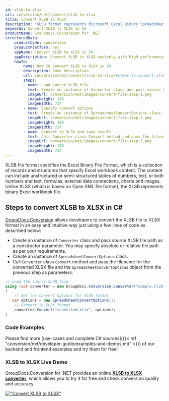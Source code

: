 ```yaml
---
id: xlsb-to-xlsx
url: conversion/net/convert/xlsb-to-xlsx
title: Convert XLSB to XLSX
description: "XLSB format represents Microsoft Excel Binary Spreadsheet File with .xlsb extension. Learn how to convert XLSB to XLSX file programmatically in C# language using GroupDocs.Conversion for .NET library."
keywords: Convert XLSB to XLSX in C#
productName: GroupDocs.Conversion for .NET
structuredData:
    productCode: conversion
    productPlatform: net
    appName: Convert XLSB to XLSX in C#
    appDescription: Convert XLSB to XLSX natively with high performance using C# language and server side GroupDocs.Conversion for .NET APIs, without the use of any software like Microsoft or Open Office.
    howTo:
        name: How to convert XLSB to XLSX in C# 
        description: Some description
        url: conversion/net/convert/xlsb-to-xlsx/#steps-to-convert-xlsb-to-xlsx-in-c
        steps:
        - name: Load source XLSB file 
          text: Create an instance of Converter class and pass source XLSB file path as a constructor parameter. You may specify absolute or relative file path as per your requirements. 
          imageUrl: conversion/net/images/convert-file-step-1.png
          imageHeight: 196
          imageWidth: 737
        - name: Specify convert options 
          text: Create an instance of SpreadsheetConvertOptions class.
          imageUrl: conversion/net/images/convert-file-step-2.png
          imageHeight: 196
          imageWidth: 737
        - name: Convert to XLSX and save result 
          text: Call Converter class Convert method and pass the filename for the converted HTML file and the SpreadsheetConvertOptions object from the previous step as parameters.
          imageUrl: conversion/net/images/convert-file-step-3.png
          imageHeight: 196
          imageWidth: 737
---
```


XLSB file format specifies the Excel Binary File Format, which is a collection of records and structures that specify Excel workbook content. The content can include unstructured or semi-structured tables of numbers, text, or both numbers and text, formulas, external data connections, charts and images. Unlike XLSX (which is based on Open XML file format), the XLSB represents binary Excel workbook file.

## Steps to convert XLSB to XLSX in C#

[GroupDocs.Conversion](https://products.groupdocs.com/conversion/net) allows developers to convert the XLSB file to XLSX format in an easy and intuitive way just using a few lines of code as described below:

* Create an instance of `Converter` class and pass source XLSB file path as a constructor parameter. You may specify absolute or relative file path as per your requirements. 
* Create an instance of `SpreadsheetConvertOptions` class.
* Call `Converter` class `Convert` method and pass the filename for the converted XLSX file and the `SpreadsheetConvertOptions` object from the previous step as parameters.

```csharp
// Load the source XLSB file
using (var converter = new GroupDocs.Conversion.Converter("sample.xlsb"))
{
    // Set the convert options for XLSX format
   var options = new SpreadsheetConvertOptions();
    // Convert to XLSX format
    converter.Convert("converted.xlsx", options);
}
```

### Code Examples

Please find more [use-cases and complete C# sources]({{< ref "conversion/net/developer-guide/examples-and-demos.md" >}}) of our backend and frontend examples and try them for free!

### XLSB to XLSX Live Demo

GroupDocs.Conversion for .NET provides an online [**XLSB to XLSX converter**](https://products.groupdocs.app/conversion/xlsb-to-xlsx), which allows you to try it for free and check conversion quality and accuracy.

[!["Convert XLSB to XLSX"](conversion/net/images/convert-to-xlsx/convert-xlsb-to-xlsx.png)](https://products.groupdocs.app/conversion/xlsb-to-xlsx)